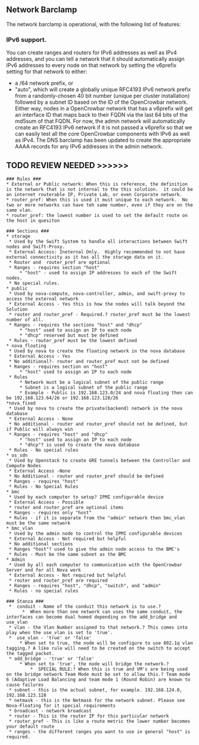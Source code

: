 ## Network Barclamp ##

The network barclamp is operational, with the following list of
features:

### IPv6 support.  

You can create ranges and routers for IPv6 addresses
  as well as IPv4 addresses, and you can tell a network that it should
  automatically assign IPv6 addresses to every node on that network by
  setting the v6prefix setting for that network to either:
  * a /64 network prefix, or
  * "auto", which will create a globally unique RFC4193 IPv6 network
    prefix from a randomly-chosen 40 bit number (unique per cluster
    installation) followed by a subnet ID based on the ID of the
    OpenCrowbar network.
  Either way, nodes in a OpenCrowbar network that has a v6prefix will get
  an interface ID that maps back to their FQDN via the last 64 bits of
  the md5sum of that FQDN. For now, the admin network will
  automatically create an RFC4193 IPv6 network if it is not passed a
  v6prefix so that we can easily test all the core OpenCrowbar components
  with IPv6 as well as IPv4.  The DNS barclamp has been updated to
  create the appropriate AAAA records for any IPv6 addresses in the
  admin network.

## TODO REVIEW NEEDED >>>>>> 

    ### Rules ###
    * External or Public network: When this is reference, the definition is the network that is not internal to the this solution.  it could be an internet routerable IP, Private Lab, or even Corporate network.
    * router_pref: When this is used it must unique to each network.  No two or more networks can have teh same number, even if they are on the same vlan.
    * router_pref: the lowest number is used to set the default route on the host in quesiton

    ### Sections ###
    * storage
     * Used by the Swift System to handle all interactions between Swift nodes and Swift-Proxy.
     * External Access: Ineternal Only.  Highly recommended to not have external connectivity as it has all the storage data on it.
     * Router and  router_pref are optional
     * Ranges - requires section "host"
         * "host" - used to assign IP addresses to each of the Swift nodes.
     * No special rules.
    * public
     * Used by nova-compute, nova-controller, admin, and swift-proxy to access the external network
     * External Access - Yes this is how the nodes will talk beyond the Solution
     * router and router_pref - Required.? router_pref must be the lowest number of all.
     * Ranges - requires the sections "host" and "dhcp"
         * "host" used to assign an IP to each node
         * "dhcp" reserved but must be defined
     * Rules - router_pref must be the lowest defined
    * nova_floating
     * Used by nova to create the floating network in the nova database
     * External Access - Yes
     * No additional?- router and router_pref must not be defined
     * Ranges - requires section on "host"
         * "host" used to assign an IP to each node
     * Rules 
         * Network must be a logical subnet of the public range
         * Subnet is a logical subnet of the public range
         * Example - Public is 192.168.123.0/24 and nova floating then can be 192.168.123.64/26 or 192.168.123.128/26
    *nova_fixed
     * Used by nova to create the private(backend) network in the nova database
     * External Access - None
     * No additional - router and router_pref should not be defined, but if Public will always win
     * Ranges - requires "host" and "dhcp"
         * "host" used to assign an IP to each node
         * "dhcp"? is used to create the nova database
     * Rules - No special rules
    * os_sdn
     * Used by Openstack to create GRE tunnels between the Controller and Compute Nodes
     * External Access -None
     * No Additional - router and router_pref should be defined
     * Ranges - requires "host" 
     * Rules - No Special Rules
    * bmc
     * Used by each computer to setup? IPMI configurable device
     * External Access - Possible
     * router and router_pref are optional items 
     * Ranges - requires only "host"
     * Rules - if it is separate from the "admin" network then bmc_vlan must be the same network
    * bmc_vlan
     * Used by the admin node to control the IPMI configurable devices
     * External Access - Not required but helpful
     * No additional sections
     * Ranges "host"? used to give the admin node access to the BMC's
     * Rules - Must be the same subnet as the BMC
    * Admin
     * Used by all each computer to communication with the OpenCrowbar Server and for all Nova work
     * External Access - Not required but helpful
     * router and router_pref are required
     * Ranges - requires "host", "dhcp", "switch", and "admin"
     * Rules - no special rules

    ### Stanza ###
     *  conduit - Name of the conduit this network is to use.? 
          *  When more than one network can uses the same conduit, the interfaces can become dual homed depending on the add_bridge and use_vlan
     * vlan - the Vlan Number assigned to that network.? This comes into play when the use_vlan is set to 'true'.
     *  use_vlan - 'true' or 'false'
         * When set to true, the node will be configure to use 802.1q vlan tagging.? A like rule will need to be created on the switch to accept the tagged packet.
     * add_bridge - 'true' or 'false'
         * When set to 'true', the node will bridge the network.? 
             *  SPECIAL RULE:? When this is true and VM's are being used on the bridge network Team Mode must be set to allow this.? Team mode 6 (Adaptive Load Balancing and team mode 1 (Round Robin) are known to cause failures
     * subnet - this is the actual subnet, for example. 192.168.124.0, 192.168.123.128
     * netmask - this is the Netmask for the network subnet. Please see Nova-Floating for it special requirements
     * broadcast - network broadcast
     * router - This is the router IP for this particular network
     * router_pref - This is like a route metric the lower number becomes your default route
     * ranges - the different ranges you want to use in general "host" is required.
